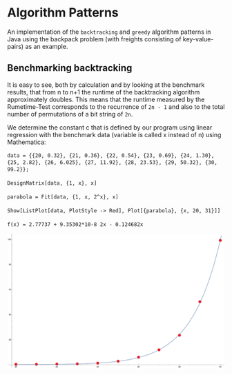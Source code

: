# Algorithm Patterns

An implementation of the `backtracking` and `greedy` algorithm patterns in Java using the backpack problem (with freights consisting of key-value-pairs) as an example.

## Benchmarking backtracking

It is easy to see, both by calculation and by looking at the benchmark results, that from n to n+1 the runtime of the backtracking algorithm approximately doubles.
This means that the runtime measured by the Rumetime-Test corresponds to the recurrence of `2n - 1` and also to the total number of permutations of a bit string of `2n`.

We determine the constant c that is defined by our program using linear regression with the benchmark data (variable is called x instead of n) using Mathematica:
```!
data = {{20, 0.32}, {21, 0.36}, {22, 0.54}, {23, 0.69}, {24, 1.30}, {25, 2.82}, {26, 6.025}, {27, 11.92}, {28, 23.53}, {29, 50.32}, {30, 99.2}};

DesignMatrix[data, {1, x}, x]

parabola = Fit[data, {1, x, 2^x}, x]

Show[ListPlot[data, PlotStyle -> Red], Plot[{parabola}, {x, 20, 31}]]

f(x) = 2.77737 + 9.35302*10-8 2x - 0.124682x
```

![Benchmark](Benchmark.png)
